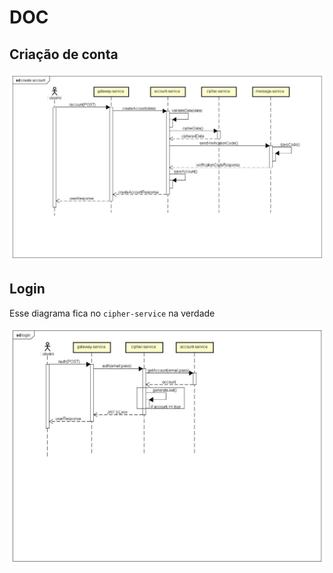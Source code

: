 # DOC

## Criação de conta

![Create account](./create-account/create_account.jpg)

## Login

Esse diagrama fica no `cipher-service` na verdade

![Login](./login/login.jpg)
